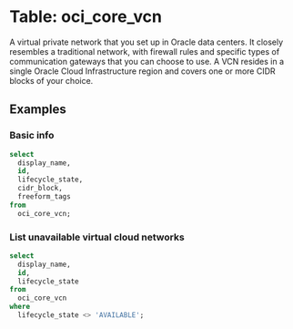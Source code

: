 # Table: oci_core_vcn

A virtual private network that you set up in Oracle data centers. It closely resembles a traditional network, with firewall rules and specific types of communication gateways that you can choose to use. A VCN resides in a single Oracle Cloud Infrastructure region and covers one or more CIDR blocks of your choice.

## Examples

### Basic info

```sql
select
  display_name,
  id,
  lifecycle_state,
  cidr_block,
  freeform_tags
from
  oci_core_vcn;
```

### List unavailable virtual cloud networks

```sql
select
  display_name,
  id,
  lifecycle_state
from
  oci_core_vcn
where
  lifecycle_state <> 'AVAILABLE';
```
